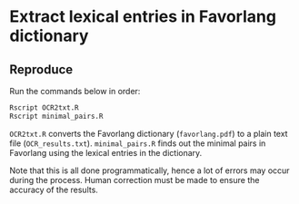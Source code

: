 # Extract lexical entries in Favorlang dictionary

## Reproduce

Run the commands below in order:

```sh
Rscript OCR2txt.R
Rscript minimal_pairs.R
```

`OCR2txt.R` converts the Favorlang dictionary (`favorlang.pdf`) to a plain text file (`OCR_results.txt`). `minimal_pairs.R` finds out the minimal pairs in Favorlang using the lexical entries in the dictionary.

Note that this is all done programmatically, hence a lot of errors may occur during the process. Human correction must be made to ensure the accuracy of the results.
